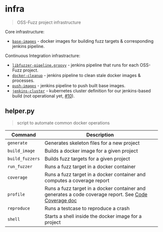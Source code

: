 # infra
> OSS-Fuzz project infrastructure

Core infrastructure:
* [`base-images`](base-images/) - docker images for building fuzz targets & corresponding jenkins
  pipeline.

Continuous Integration infrastracture:

* [`libfuzzer-pipeline.groovy`](libfuzzer-pipeline.groovy/) - jenkins pipeline that runs for each OSS-Fuzz
  project.
* [`docker-cleanup`](docker-cleanup/) - jenkins pipeline to clean stale docker images & processes.
* [`push-images`](push-images/) - jenkins pipeline to push built base images.
* [`jenkins-cluster`](jenkins-cluster/) - kubernetes cluster definition for our jenkins-based build (not operational yet,
[#10](https://github.com/google/oss-fuzz/issues/10)).

## helper.py
> script to automate common docker operations

| Command | Description |
|---------|-------------
| `generate`      | Generates skeleton files for a new project |
| `build_image`   | Builds a docker image for a given project |
| `build_fuzzers` | Builds fuzz targets for a given project |
| `run_fuzzer`    | Runs a fuzz target in a docker container |
| `coverage`      | Runs a fuzz target in a docker container and computes a coverage report |
| `profile`       | Runs a fuzz target in a docker container and generates a code coverage report. See [Code Coverage doc](../docs/code_coverage.md) |
| `reproduce`     | Runs a testcase to reproduce a crash |
| `shell`         | Starts a shell inside the docker image for a project |
